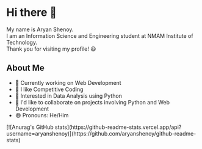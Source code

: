 <h1>Hi there 👋</h1>
<p>
My name is Aryan Shenoy. 
<br/>
I am an Information Science and Engineering student at NMAM Institute of Technology.
<br/>
Thank you for visiting my profile! 😃
</p>
<h2>About Me</h2>
<p>
  <ul>
    <li>
      🔭 Currently working on Web Development
    </li>
    <li>
      🌱 I like Competitive Coding
    </li>
    <li>
      💬 Interested in Data Analysis using Python
    </li>
    <li>
      👯 I'd like to collaborate on projects involving Python and Web Development 
    </li>
    <li>
      😄 Pronouns: He/Him
    </li>
  </ul>
</p>
[![Anurag's GitHub stats](https://github-readme-stats.vercel.app/api?username=aryanshenoy)](https://github.com/aryanshenoy/github-readme-stats)
<!--
**aryanshenoy/aryanshenoy** is a ✨ _special_ ✨ repository because its `README.md` (this file) appears on your GitHub profile.

Here are some ideas to get you started:

- 🔭 I’m currently working on ...
- 🌱 I’m currently learning ...
- 👯 I’m looking to collaborate on ...
- 🤔 I’m looking for help with ...
- 💬 Ask me about ...
- 📫 How to reach me: ...
- 😄 Pronouns: ...
- ⚡ Fun fact: ...
-->
